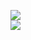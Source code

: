 [![](https://img.shields.io/badge/Made%20With-Github%20Spray-lightgrey.svg?style=for-the-badge&logo=github)](https://github.com/Annihil/github-spray#16630)  
[![](https://i.imgur.com/2DrTn0Z.gif)](https://github.com/Annihil/github-spray)